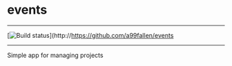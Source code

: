 # events

---

[![Build status](http://https://github.com/a99fallen/events/workflows/Build/badge.svg)](http://https://github.com/a99fallen/events

---

Simple app for managing projects
